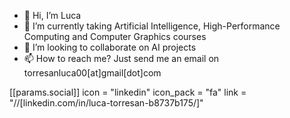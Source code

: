 - 👋 Hi, I’m Luca
- 🌱 I’m currently taking Artificial Intelligence, High-Performance Computing and Computer Graphics courses
- 🚀 I’m looking to collaborate on AI projects 
- 📫 How to reach me? Just send me an email on torresanluca00[at]gmail[dot]com

 [[params.social]]
    icon = "linkedin"
    icon_pack = "fa"
    link = "//[linkedin.com/in/luca-torresan-b8737b175/]"

<!---
LucaToSCI/LucaToSCI is a ✨ special ✨ repository because its `README.md` (this file) appears on your GitHub profile.
You can click the Preview link to take a look at your changes.
--->
